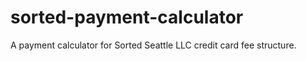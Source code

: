 # sorted-payment-calculator
A payment calculator for Sorted Seattle LLC credit card fee structure. 

